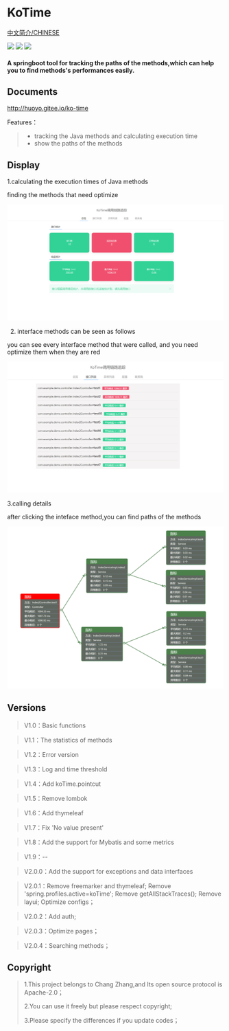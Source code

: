 # KoTime

[中文简介/CHINESE](README.md)

<div >
    <img src='https://shields.io/badge/version-2.0.6-green.svg'>
    <img src='https://shields.io/badge/author-Chang Zhang-dbab09.svg'>
    <img src='https://shields.io/badge/dependencies-Spring|Java JWT|aspectjweaver|tomcat-r.svg'>
    <h4>A springboot tool for tracking the paths of the methods,which can help you to find methods's performances easily.</h4>
</div>


## Documents

http://huoyo.gitee.io/ko-time


Features：

> * tracking the Java methods and calculating execution time
> * show the paths of the methods


## Display

1.calculating the execution times of Java methods

finding the methods that need optimize

![输入图片说明](docs/v201/zl.png)

2. interface methods can be seen as follows

you can see every interface method that were called, and you need optimize them when they are red

![输入图片说明](docs/v201/apis.png)

3.calling details

after clicking the inteface method,you can find paths of the methods

![输入图片说明](docs/v203/ff.png)

## Versions

> V1.0：Basic functions

> V1.1：The statistics of methods

> V1.2：Error version

> V1.3：Log and time threshold

> V1.4：Add koTime.pointcut

> V1.5：Remove lombok

> V1.6：Add thymeleaf

> V1.7：Fix 'No value present'

> V1.8：Add the support for Mybatis and some metrics

> V1.9：--

> V2.0.0：Add the support for exceptions and data interfaces

> V2.0.1：Remove freemarker and thymeleaf;
          Remove 'spring.profiles.active=koTime';
          Remove getAllStackTraces();
          Remove layui;
          Optimize configs；

> V2.0.2：Add auth;

> V2.0.3：Optimize pages；

> V2.0.4：Searching methods；


## Copyright

> 1.This project belongs to Chang Zhang,and Its open source protocol is Apache-2.0；
>
> 2.You can use it freely  but please respect copyright;
>
> 3.Please specify the differences if you update codes；
>




